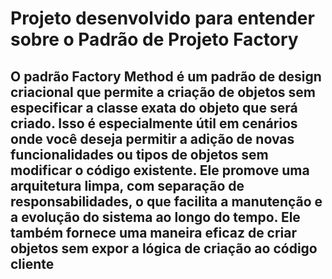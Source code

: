 # Projeto desenvolvido para entender sobre o Padrão de Projeto Factory

## O padrão Factory Method é um padrão de design criacional que permite a criação de objetos sem especificar a classe exata do objeto que será criado. Isso é especialmente útil em cenários onde você deseja permitir a adição de novas funcionalidades ou tipos de objetos sem modificar o código existente. Ele promove uma arquitetura limpa, com separação de responsabilidades, o que facilita a manutenção e a evolução do sistema ao longo do tempo. Ele também fornece uma maneira eficaz de criar objetos sem expor a lógica de criação ao código cliente


